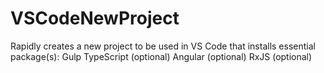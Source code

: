 # VSCodeNewProject
Rapidly creates a new project to be used in VS Code that installs essential package(s): 
    Gulp
    TypeScript (optional)
    Angular (optional)
    RxJS (optional)
